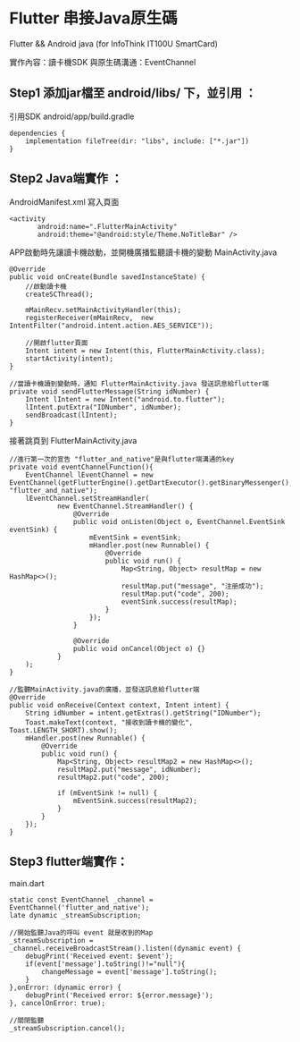 # Flutter 串接Java原生碼

Flutter && Android java (for InfoThink IT100U SmartCard)

實作內容：讀卡機SDK
與原生碼溝通：EventChannel

## Step1 添加jar檔至 android/libs/ 下，並引用 ：

引用SDK android/app/build.gradle

    dependencies {
        implementation fileTree(dir: "libs", include: ["*.jar"])
    }

## Step2 Java端實作 ：

AndroidManifest.xml 寫入頁面

    <activity
           android:name=".FlutterMainActivity"
           android:theme="@android:style/Theme.NoTitleBar" />

APP啟動時先讓讀卡機啟動，並開機廣播監聽讀卡機的變動 MainActivity.java

    @Override
    public void onCreate(Bundle savedInstanceState) {  
        //啟動讀卡機
        createSCThread();

        mMainRecv.setMainActivityHandler(this);
        registerReceiver(mMainRecv,	 new IntentFilter("android.intent.action.AES_SERVICE"));

        //開啟flutter頁面
        Intent intent = new Intent(this, FlutterMainActivity.class);
        startActivity(intent);
    }

    //當讀卡機讀到變動時，通知 FlutterMainActivity.java 發送訊息給flutter端
    private void sendFlutterMessage(String idNumber) {
        Intent lIntent = new Intent("android.to.flutter");
        lIntent.putExtra("IDNumber", idNumber);
        sendBroadcast(lIntent);
    }

接著跳頁到 FlutterMainActivity.java

    //進行第一次的宣告 "flutter_and_native"是與flutter端溝通的key
    private void eventChannelFunction(){
        EventChannel lEventChannel = new EventChannel(getFlutterEngine().getDartExecutor().getBinaryMessenger(), "flutter_and_native");
        lEventChannel.setStreamHandler(
                new EventChannel.StreamHandler() {
                    @Override
                    public void onListen(Object o, EventChannel.EventSink eventSink) {
                        mEventSink = eventSink;
                        mHandler.post(new Runnable() {
                            @Override
                            public void run() {
                                Map<String, Object> resultMap = new HashMap<>();
                                resultMap.put("message", "注册成功");
                                resultMap.put("code", 200);
                                eventSink.success(resultMap);
                            }
                        });
                    }

                    @Override
                    public void onCancel(Object o) {}
                }
        );
    }

    //監聽MainActivity.java的廣播，並發送訊息給flutter端
    @Override
    public void onReceive(Context context, Intent intent) {
        String idNumber = intent.getExtras().getString("IDNumber");
        Toast.makeText(context, "接收到讀卡機的變化", Toast.LENGTH_SHORT).show();
        mHandler.post(new Runnable() {
            @Override
            public void run() {
                Map<String, Object> resultMap2 = new HashMap<>();
                resultMap2.put("message", idNumber);
                resultMap2.put("code", 200);

                if (mEventSink != null) {
                    mEventSink.success(resultMap2);
                }
            }
        });
    }

## Step3 flutter端實作：

main.dart 

    static const EventChannel _channel = EventChannel('flutter_and_native');
    late dynamic _streamSubscription;

    //開始監聽Java的呼叫 event 就是收到的Map
    _streamSubscription = _channel.receiveBroadcastStream().listen((dynamic event) {
        debugPrint('Received event: $event');
        if(event['message'].toString()!="null"){
            changeMessage = event['message'].toString();
        }
    },onError: (dynamic error) {
        debugPrint('Received error: ${error.message}');
    }, cancelOnError: true);

    //關閉監聽
    _streamSubscription.cancel();
